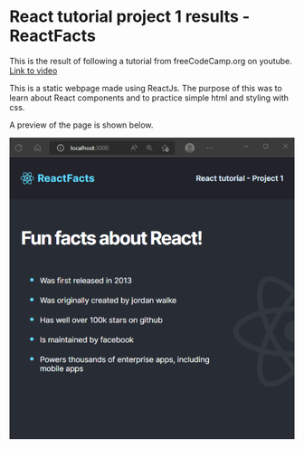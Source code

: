 # React tutorial project 1 results - ReactFacts

This is the result of following a tutorial from freeCodeCamp.org on youtube. [Link to video](https://www.youtube.com/watch?v=bMknfKXIFA8&t=12s&ab_channel=freeCodeCamp.org)

This is a static webpage made using ReactJs. The purpose of this was to learn about React components and to practice simple html and styling with css.

A preview of the page is shown below.

![Preview image](https://github.com/mhdrofiq/react-tutorial-project-1/blob/master/preview_project1.png)